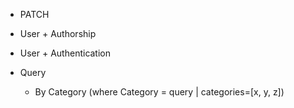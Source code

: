 - PATCH
- User + Authorship
- User + Authentication

- Query
	- By Category (where Category = query | categories=[x, y, z])